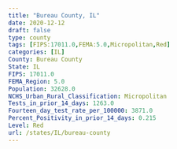 ```yaml
---
title: "Bureau County, IL"
date: 2020-12-12
draft: false
type: county
tags: [FIPS:17011.0,FEMA:5.0,Micropolitan,Red]
categories: [IL]
County: Bureau County
State: IL
FIPS: 17011.0
FEMA_Region: 5.0
Population: 32628.0
NCHS_Urban_Rural_Classification: Micropolitan
Tests_in_prior_14_days: 1263.0
Fourteen_day_test_rate_per_100000: 3871.0
Percent_Positivity_in_prior_14_days: 0.215
Level: Red
url: /states/IL/bureau-county
---
```




